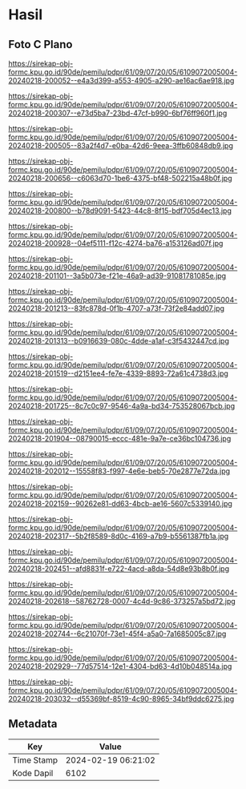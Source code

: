 # Hasil

## Foto C Plano

https://sirekap-obj-formc.kpu.go.id/90de/pemilu/pdpr/61/09/07/20/05/6109072005004-20240218-200052--e4a3d399-a553-4905-a290-ae16ac6ae918.jpg

https://sirekap-obj-formc.kpu.go.id/90de/pemilu/pdpr/61/09/07/20/05/6109072005004-20240218-200307--e73d5ba7-23bd-47cf-b990-6bf76ff960f1.jpg

https://sirekap-obj-formc.kpu.go.id/90de/pemilu/pdpr/61/09/07/20/05/6109072005004-20240218-200505--83a2f4d7-e0ba-42d6-9eea-3ffb60848db9.jpg

https://sirekap-obj-formc.kpu.go.id/90de/pemilu/pdpr/61/09/07/20/05/6109072005004-20240218-200656--c6063d70-1be6-4375-bf48-502215a48b0f.jpg

https://sirekap-obj-formc.kpu.go.id/90de/pemilu/pdpr/61/09/07/20/05/6109072005004-20240218-200800--b78d9091-5423-44c8-8f15-bdf705d4ec13.jpg

https://sirekap-obj-formc.kpu.go.id/90de/pemilu/pdpr/61/09/07/20/05/6109072005004-20240218-200928--04ef5111-f12c-4274-ba76-a153126ad07f.jpg

https://sirekap-obj-formc.kpu.go.id/90de/pemilu/pdpr/61/09/07/20/05/6109072005004-20240218-201101--3a5b073e-f21e-46a9-ad39-91081781085e.jpg

https://sirekap-obj-formc.kpu.go.id/90de/pemilu/pdpr/61/09/07/20/05/6109072005004-20240218-201213--83fc878d-0f1b-4707-a73f-73f2e84add07.jpg

https://sirekap-obj-formc.kpu.go.id/90de/pemilu/pdpr/61/09/07/20/05/6109072005004-20240218-201313--b0916639-080c-4dde-a1af-c3f5432447cd.jpg

https://sirekap-obj-formc.kpu.go.id/90de/pemilu/pdpr/61/09/07/20/05/6109072005004-20240218-201519--d2151ee4-fe7e-4339-8893-72a61c4738d3.jpg

https://sirekap-obj-formc.kpu.go.id/90de/pemilu/pdpr/61/09/07/20/05/6109072005004-20240218-201725--8c7c0c97-9546-4a9a-bd34-753528067bcb.jpg

https://sirekap-obj-formc.kpu.go.id/90de/pemilu/pdpr/61/09/07/20/05/6109072005004-20240218-201904--08790015-eccc-481e-9a7e-ce36bc104736.jpg

https://sirekap-obj-formc.kpu.go.id/90de/pemilu/pdpr/61/09/07/20/05/6109072005004-20240218-202012--15558f83-f997-4e6e-beb5-70e2877e72da.jpg

https://sirekap-obj-formc.kpu.go.id/90de/pemilu/pdpr/61/09/07/20/05/6109072005004-20240218-202159--90262e81-dd63-4bcb-ae16-5607c5339140.jpg

https://sirekap-obj-formc.kpu.go.id/90de/pemilu/pdpr/61/09/07/20/05/6109072005004-20240218-202317--5b2f8589-8d0c-4169-a7b9-b5561387fb1a.jpg

https://sirekap-obj-formc.kpu.go.id/90de/pemilu/pdpr/61/09/07/20/05/6109072005004-20240218-202451--afd8831f-e722-4acd-a8da-54d8e93b8b0f.jpg

https://sirekap-obj-formc.kpu.go.id/90de/pemilu/pdpr/61/09/07/20/05/6109072005004-20240218-202618--58762728-0007-4c4d-9c86-373257a5bd72.jpg

https://sirekap-obj-formc.kpu.go.id/90de/pemilu/pdpr/61/09/07/20/05/6109072005004-20240218-202744--6c21070f-73e1-45f4-a5a0-7a1685005c87.jpg

https://sirekap-obj-formc.kpu.go.id/90de/pemilu/pdpr/61/09/07/20/05/6109072005004-20240218-202929--77d57514-12e1-4304-bd63-4d10b048514a.jpg

https://sirekap-obj-formc.kpu.go.id/90de/pemilu/pdpr/61/09/07/20/05/6109072005004-20240218-203032--d55369bf-8519-4c90-8965-34bf9ddc6275.jpg


## Metadata

| Key        | Value               |
| ---------- | ------------------- |
| Time Stamp | 2024-02-19 06:21:02 |
| Kode Dapil | 6102                |



